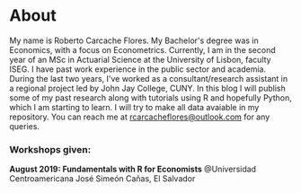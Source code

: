 # About

My name is Roberto Carcache Flores. My Bachelor's degree was in Economics, with a focus on Econometrics. Currently, I am in the second year of an MSc in Actuarial Science at the University of Lisbon, faculty ISEG. I have past work experience in the public sector and academia. During the last two years, I've worked as a consultant/research assistant in a regional project led by John Jay College, CUNY. In this blog I will publish some of my past research along with tutorials using R and hopefully Python, which I am starting to learn. I will try to make all data avaiable in my repository. You can reach me at rcarcacheflores@outlook.com for any queries. 

### Workshops given:

**August 2019: Fundamentals with R for Economists** @Universidad Centroamericana José Simeón Cañas, El Salvador

